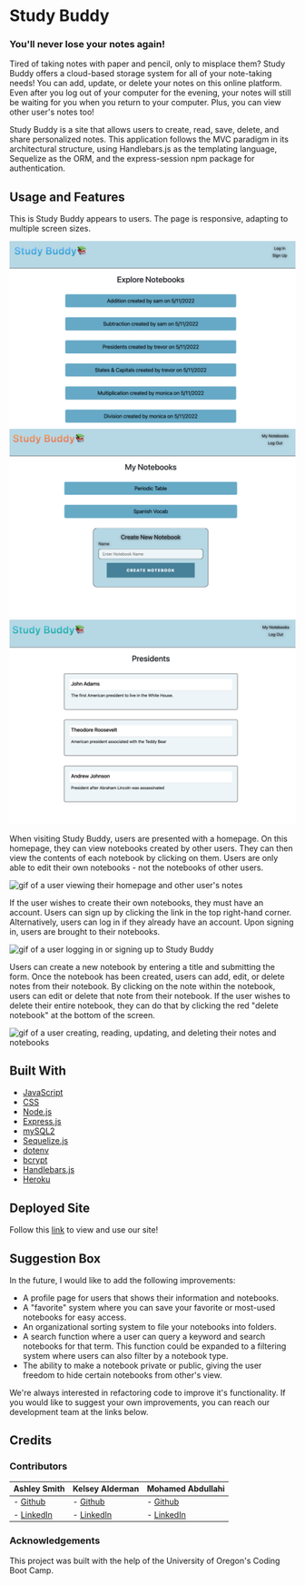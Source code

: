 # Study Buddy

### You'll never lose your notes again!

Tired of taking notes with paper and pencil, only to misplace them? Study Buddy offers a cloud-based storage system for all of your note-taking needs! You can add, update, or delete your notes on this online platform. Even after you log out of your computer for the evening, your notes will still be waiting for you when you return to your computer. Plus, you can view other user's notes too! 

Study Buddy is a site that allows users to create, read, save, delete, and share personalized notes. This application follows the MVC paradigm in its architectural structure, using Handlebars.js as the templating language, Sequelize as the ORM, and the express-session npm package for authentication.

## Usage and Features

This is Study Buddy appears to users. The page is responsive, adapting to multiple screen sizes.

<p align="center">
<img alt="screenshot of Study Buddy homepage" src="./content/images/study-buddy-home.jpeg"/>
<img alt="screenshot of Study Buddy user dashboard" src="./content/images/study-buddy-mynotebooks.jpeg"/>
<img alt="screenshot of Study Buddy notebook" src="./content/images/study-buddy-notebook.jpeg"/>
</p>

When visiting Study Buddy, users are presented with a homepage. On this homepage, they can view notebooks created by other users. They can then view the contents of each notebook by clicking on them. Users are only able to edit their own notebooks - not the notebooks of other users. 

<img alt="gif of a user viewing their homepage and other user's notes" src=""/>

If the user wishes to create their own notebooks, they must have an account. Users can sign up by clicking the link in the top right-hand corner. Alternatively, users can log in if they already have an account. Upon signing in, users are brought to their notebooks. 

<img alt="gif of a user logging in or signing up to Study Buddy" src=""/>

Users can create a new notebook by entering a title and submitting the form. Once the notebook has been created, users can add, edit, or delete notes from their notebook. By clicking on the note within the notebook, users can edit or delete that note from their notebook. If the user wishes to delete their entire notebook, they can do that by clicking the red "delete notebook" at the bottom of the screen. 

<img alt="gif of a user creating, reading, updating, and deleting their notes and notebooks" src=""/>

## Built With

- [JavaScript](https://developer.mozilla.org/en-US/docs/Web/JavaScript)
- [CSS](https://developer.mozilla.org/en-US/docs/Web/CSS)
- [Node.js](https://nodejs.org/en/)
- [Express.js](https://www.npmjs.com/package/express)
- [mySQL2](https://www.npmjs.com/package/mysql2)
- [Sequelize.js](https://sequelize.org/)
- [dotenv](https://www.npmjs.com/package/dotenv)
- [bcrypt](https://www.npmjs.com/package/bcrypt)
- [Handlebars.js](https://handlebarsjs.com/)
- [Heroku](https://www.heroku.com/)

## Deployed Site

Follow this [link](https://afternoon-refuge-77491.herokuapp.com/) to view and use our site! 

## Suggestion Box

In the future, I would like to add the following improvements:

- A profile page for users that shows their information and notebooks.
- A "favorite" system where you can save your favorite or most-used notebooks for easy access.
- An organizational sorting system to file your notebooks into folders.
- A search function where a user can query a keyword and search notebooks for that term. This function could be expanded to a filtering system where users can also filter by a notebook type.
- The ability to make a notebook private or public, giving the user freedom to hide certain notebooks from other's view. 

We're always interested in refactoring code to improve it's functionality. If you would like to suggest your own improvements, you can reach our development team at the links below.

## Credits

### Contributors

| **Ashley Smith**                                    | **Kelsey Alderman**                                                 | **Mohamed Abdullahi**                                            |
| --------------------------------------------------- | ------------------------------------------------------------------- | ---------------------------------------------------------------- |
| - [Github](https://github.com/ashlynn4567)          | - [Github](https://github.com/kelseyalderman)                       | - [Github](https://github.com/mo9399)                            |
| - [LinkedIn](www.linkedin.com/in/Ashley-Lynn-Smith) | - [LinkedIn](https://www.linkedin.com/in/kelsey-alderman-79019922b) | - [LinkedIn](http://linkedin.com/in/mohamed-abdullahi-944b2922b) |

### Acknowledgements

This project was built with the help of the University of Oregon's Coding Boot Camp.
